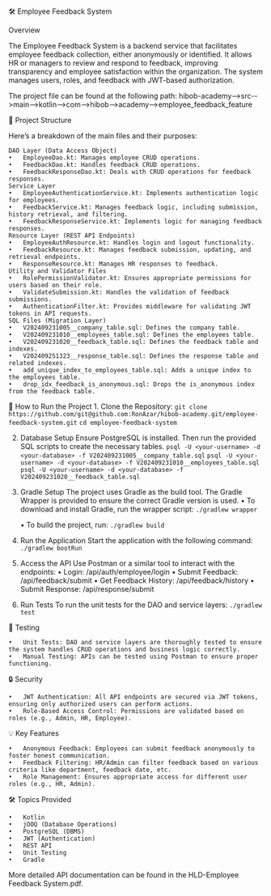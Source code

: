 🛠️ Employee Feedback System

Overview

The Employee Feedback System is a backend service that facilitates employee feedback collection, either anonymously or identified. It allows HR or managers to review and respond to feedback, improving transparency and employee satisfaction within the organization. The system manages users, roles, and feedback with JWT-based authorization.

The project file can be found at the following path:
hibob-academy-->src-->main-->kotlin-->com-->hibob-->academy-->employee_feedback_feature


📂 Project Structure

Here’s a breakdown of the main files and their purposes:

	DAO Layer (Data Access Object)
	•	EmployeeDao.kt: Manages employee CRUD operations.
	•	FeedbackDao.kt: Handles feedback CRUD operations.
	•	FeedbackResponseDao.kt: Deals with CRUD operations for feedback responses.
	Service Layer
	•	EmployeeAuthenticationService.kt: Implements authentication logic for employees.
	•	FeedbackService.kt: Manages feedback logic, including submission, history retrieval, and filtering.
	•	FeedbackResponseService.kt: Implements logic for managing feedback responses.
	Resource Layer (REST API Endpoints)
	•	EmployeeAuthResource.kt: Handles login and logout functionality.
	•	FeedbackResource.kt: Manages feedback submission, updating, and retrieval endpoints.
	•	ResponseResource.kt: Manages HR responses to feedback.
	Utility and Validator Files
	•	RolePermissionValidator.kt: Ensures appropriate permissions for users based on their role.
	•	ValidateSubmission.kt: Handles the validation of feedback submissions.
	•	AuthenticationFilter.kt: Provides middleware for validating JWT tokens in API requests.
	SQL Files (Migration Layer)
	•	V202409231005__company_table.sql: Defines the company table.
	•	V202409231010__employees_table.sql: Defines the employees table.
	•	V202409231020__feedback_table.sql: Defines the feedback table and indexes.
	•	V202409251323__response_table.sql: Defines the response table and related indexes.
	•	add_unique_index_to_employees_table.sql: Adds a unique index to the employees table.
	•	drop_idx_feedback_is_anonymous.sql: Drops the is_anonymous index from the feedback table.

🚀 How to Run the Project
	1.	Clone the Repository:
  `git clone https://github.com/git@github.com:RonAzar/hibob-academy.git/employee-feedback-system.git`
  `cd employee-feedback-system`

2.	Database Setup
Ensure PostgreSQL is installed. Then run the provided SQL scripts to create the necessary tables.
  `psql -U <your-username> -d <your-database> -f V202409231005__company_table.sql`
  `psql -U <your-username> -d <your-database> -f V202409231010__employees_table.sql`
  `psql -U <your-username> -d <your-database> -f V202409231020__feedback_table.sql`

3.	Gradle Setup
The project uses Gradle as the build tool. The Gradle Wrapper is provided to ensure the correct Gradle version is used.
	•	To download and install Gradle, run the wrapper script:
  `./gradlew wrapper`

	•	To build the project, run:
  `./gradlew build`

4.	Run the Application
Start the application with the following command:
   `./gradlew bootRun`

5.	Access the API
Use Postman or a similar tool to interact with the endpoints:
	•	Login: /api/auth/employee/login
	•	Submit Feedback: /api/feedback/submit
	•	Get Feedback History: /api/feedback/history
	•	Submit Response: /api/response/submit

6.	Run Tests
To run the unit tests for the DAO and service layers:
  `./gradlew test`

🧪 Testing

	•	Unit Tests: DAO and service layers are thoroughly tested to ensure the system handles CRUD operations and business logic correctly.
	•	Manual Testing: APIs can be tested using Postman to ensure proper functioning.

🔒 Security

	•	JWT Authentication: All API endpoints are secured via JWT tokens, ensuring only authorized users can perform actions.
	•	Role-Based Access Control: Permissions are validated based on roles (e.g., Admin, HR, Employee).

💡 Key Features

	•	Anonymous Feedback: Employees can submit feedback anonymously to foster honest communication.
	•	Feedback Filtering: HR/Admin can filter feedback based on various criteria like department, feedback date, etc.
	•	Role Management: Ensures appropriate access for different user roles (e.g., HR, Admin).

🛠 Topics Provided

	•	Kotlin
	•	jOOQ (Database Operations)
	•	PostgreSQL (DBMS)
	•	JWT (Authentication)
	•	REST API
	•	Unit Testing
	•	Gradle

More detailed API documentation can be found in the HLD-Employee Feedback System.pdf.

